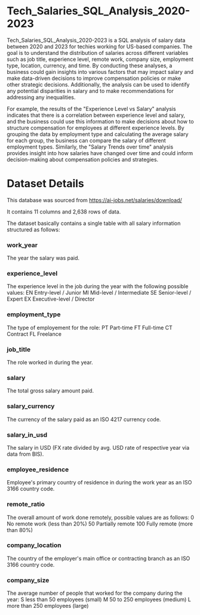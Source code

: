 # Tech_Salaries_SQL_Analysis_2020-2023

Tech_Salaries_SQL_Analysis_2020-2023 is a SQL analysis of salary data between 2020 and 2023 for techies working for US-based companies. The goal is to understand the distribution of salaries across different variables such as job title, experience level, remote work, company size, employment type, location, currency, and time. By conducting these analyses, a business could gain insights into various factors that may impact salary and make data-driven decisions to improve compensation policies or make other strategic decisions. Additionally, the analysis can be used to identify any potential disparities in salary and to make recommendations for addressing any inequalities.

For example, the results of the "Experience Level vs Salary" analysis indicates that there is a correlation between experience level and salary, and the business could use this information to make decisions about how to structure compensation for employees at different experience levels. By grouping the data by employment type and calculating the average salary for each group, the business can compare the salary of different employment types. Similarly, the "Salary Trends over time" analysis provides insight into how salaries have changed over time and could inform decision-making about compensation policies and strategies.

# Dataset Details 

This database was sourced from https://ai-jobs.net/salaries/download/

It contains 11 columns and 2,638 rows of data.

The dataset basically contains a single table with all salary information structured as follows:

### work_year   

The year the salary was paid.

### experience_level    

The experience level in the job during the year with the following possible values:
    EN    Entry-level / Junior
    MI    Mid-level / Intermediate
    SE    Senior-level / Expert
    EX    Executive-level / Director

### employment_type
 
 The type of employement for the role:
    PT    Part-time
    FT    Full-time
    CT    Contract
    FL    Freelance

### job_title

The role worked in during the year.

### salary

The total gross salary amount paid.

### salary_currency

The currency of the salary paid as an ISO 4217 currency code.

### salary_in_usd

The salary in USD (FX rate divided by avg. USD rate of respective year via data from BIS).

### employee_residence

Employee's primary country of residence in during the work year as an ISO 3166 country code.

### remote_ratio

The overall amount of work done remotely, possible values are as follows:
    0     No remote work (less than 20%)
    50    Partially remote
    100   Fully remote (more than 80%)

### company_location

The country of the employer's main office or contracting branch as an ISO 3166 country code.

### company_size

The average number of people that worked for the company during the year:
    S   less than 50 employees (small)
    M   50 to 250 employees (medium)
    L   more than 250 employees (large)
    

 
 
